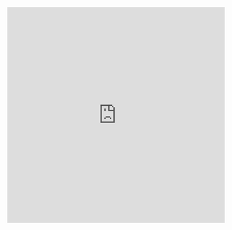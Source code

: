 <iframe src="https://storymaps.arcgis.com/stories/5adbde504c674890b955a1f0e09f9efc?header" width="100%" height="500px" frameborder="0" allowfullscreen allow="geolocation"></iframe>
